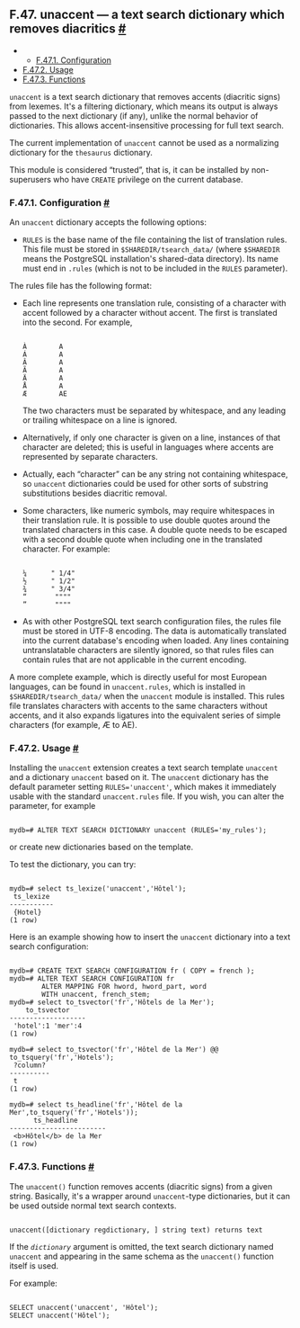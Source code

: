 ## F.47. unaccent — a text search dictionary which removes diacritics [#](#UNACCENT)

  * *   [F.47.1. Configuration](unaccent.html#UNACCENT-CONFIGURATION)
  * [F.47.2. Usage](unaccent.html#UNACCENT-USAGE)
  * [F.47.3. Functions](unaccent.html#UNACCENT-FUNCTIONS)

`unaccent` is a text search dictionary that removes accents (diacritic signs) from lexemes. It's a filtering dictionary, which means its output is always passed to the next dictionary (if any), unlike the normal behavior of dictionaries. This allows accent-insensitive processing for full text search.

The current implementation of `unaccent` cannot be used as a normalizing dictionary for the `thesaurus` dictionary.

This module is considered “trusted”, that is, it can be installed by non-superusers who have `CREATE` privilege on the current database.

### F.47.1. Configuration [#](#UNACCENT-CONFIGURATION)

An `unaccent` dictionary accepts the following options:

* `RULES` is the base name of the file containing the list of translation rules. This file must be stored in `$SHAREDIR/tsearch_data/` (where `$SHAREDIR` means the PostgreSQL installation's shared-data directory). Its name must end in `.rules` (which is not to be included in the `RULES` parameter).

The rules file has the following format:

* Each line represents one translation rule, consisting of a character with accent followed by a character without accent. The first is translated into the second. For example,

    ```

    À        A
    Á        A
    Â        A
    Ã        A
    Ä        A
    Å        A
    Æ        AE
    ```

    The two characters must be separated by whitespace, and any leading or trailing whitespace on a line is ignored.

* Alternatively, if only one character is given on a line, instances of that character are deleted; this is useful in languages where accents are represented by separate characters.

* Actually, each “character” can be any string not containing whitespace, so `unaccent` dictionaries could be used for other sorts of substring substitutions besides diacritic removal.

* Some characters, like numeric symbols, may require whitespaces in their translation rule. It is possible to use double quotes around the translated characters in this case. A double quote needs to be escaped with a second double quote when including one in the translated character. For example:

    ```

    ¼      " 1/4"
    ½      " 1/2"
    ¾      " 3/4"
    “       """"
    ”       """"
    ```

* As with other PostgreSQL text search configuration files, the rules file must be stored in UTF-8 encoding. The data is automatically translated into the current database's encoding when loaded. Any lines containing untranslatable characters are silently ignored, so that rules files can contain rules that are not applicable in the current encoding.

A more complete example, which is directly useful for most European languages, can be found in `unaccent.rules`, which is installed in `$SHAREDIR/tsearch_data/` when the `unaccent` module is installed. This rules file translates characters with accents to the same characters without accents, and it also expands ligatures into the equivalent series of simple characters (for example, Æ to AE).

### F.47.2. Usage [#](#UNACCENT-USAGE)

Installing the `unaccent` extension creates a text search template `unaccent` and a dictionary `unaccent` based on it. The `unaccent` dictionary has the default parameter setting `RULES='unaccent'`, which makes it immediately usable with the standard `unaccent.rules` file. If you wish, you can alter the parameter, for example

```

mydb=# ALTER TEXT SEARCH DICTIONARY unaccent (RULES='my_rules');
```

or create new dictionaries based on the template.

To test the dictionary, you can try:

```

mydb=# select ts_lexize('unaccent','Hôtel');
 ts_lexize
-----------
 {Hotel}
(1 row)
```

Here is an example showing how to insert the `unaccent` dictionary into a text search configuration:

```

mydb=# CREATE TEXT SEARCH CONFIGURATION fr ( COPY = french );
mydb=# ALTER TEXT SEARCH CONFIGURATION fr
        ALTER MAPPING FOR hword, hword_part, word
        WITH unaccent, french_stem;
mydb=# select to_tsvector('fr','Hôtels de la Mer');
    to_tsvector
-------------------
 'hotel':1 'mer':4
(1 row)

mydb=# select to_tsvector('fr','Hôtel de la Mer') @@ to_tsquery('fr','Hotels');
 ?column?
----------
 t
(1 row)

mydb=# select ts_headline('fr','Hôtel de la Mer',to_tsquery('fr','Hotels'));
      ts_headline
------------------------
 <b>Hôtel</b> de la Mer
(1 row)
```

### F.47.3. Functions [#](#UNACCENT-FUNCTIONS)

The `unaccent()` function removes accents (diacritic signs) from a given string. Basically, it's a wrapper around `unaccent`-type dictionaries, but it can be used outside normal text search contexts.

```

unaccent([dictionary regdictionary, ] string text) returns text
```

If the *`dictionary`* argument is omitted, the text search dictionary named `unaccent` and appearing in the same schema as the `unaccent()` function itself is used.

For example:

```

SELECT unaccent('unaccent', 'Hôtel');
SELECT unaccent('Hôtel');
```
